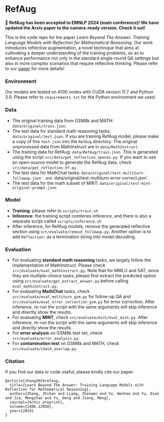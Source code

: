 # RefAug

:tada: **RefAug has been accepted to EMNLP 2024 (main conference)! We have updated the Arxiv paper to the camera-ready version. Check it out!**

This is the code repo for the paper *Learn Beyond The Answer: Training Language Models with Reflection for Mathematical Reasoning*. Our work introduces reflective augmentation, a novel technique that aims at cultivating a deeper understanding of the training problems, so as to enhance performance not only in the standard single-round QA settings but also in more complex scenarios that require reflective thinking. Please refer to our [paper](http://arxiv.org/abs/2406.12050) for more details!

### Environment

Our models are tested on A100 nodes with CUDA version 11.7 and Python 3.9. Please refer to `requirements.txt` for the Python environment we used.

### Data

- The original training data from GSM8k and MATH: `data/original/train.json`.
- The test data for standard math reasoning tasks: `data/original/test.json`. If you are training RefAug model, please make a copy of this `test.json` into the `RefAug` directory. The original unprocessed data from MathInstruct are in `data/MathInstruct`.
- The training data for RefAug: `data/RefAug/train.json`. This is generated using the script `src/data/get_reflection_openai.py`. If you want to use an open-source model to generate the RefAug data, check `src/data/get_reflection_hf.py`.
- The test data for MathChat tasks: `data/original/test-multiturn-followup.json' and `data/original/test-multiturn-error-correct.json`.
- The test data for the math subset of MINT: `data/original/test-mint-original-prompt.json`

### Model

- **Training**: please refer to `scripts/train.sh`
- **Inference**: the training script combines inference, and there is also a separate script called `scripts/inference.sh`
- After inference, for RefAug models, remove the generated reflective section using `src/evaluate/remove_followup.py`. Another option is to add `Reflection:` as a termination string into model decoding.

### Evaluation

- For evaluating **standard math reasoning** tasks, we largely follow the implementation of MathInstruct. Please check `src/evaluate/eval_mathinstruct.py`. Note that for MMLU and SAT, since they are multiple-choice tasks, please first extract the predicted option using `src/evaluate/gpt_extract_answer.py` before calling `eval_mathinstruct.py`.
- For evaluating **MathChat** tasks, check `src/evaluate/eval_multiturn_gsm.py` for follow-up QA and `src/evaluate/eval_error_correction_gsm.py` for error correction. After inference, re-run the script with the same arguments will skip inference and directly show the results.
- For evaluating **MINT**, check `src/evaluate/mint/eval_mint.py`. After inference, re-run the script with the same arguments will skip inference and directly show the results.
- For **error analysis** on GSM8k test set, check `src/evaluate/error_analysis.py`.
- For **contamination test** on GSM8k and MATH, check `src/evaluate/check_overlap.py`

### Citation

If you find our data or code useful, please kindly cite our paper:
```
@article{zhang2024refaug,
  title={Learn Beyond The Answer: Training Language Models with Reflection for Mathematical Reasoning},
  author={Zhang, Zhihan and Liang, Zhenwen and Yu, Wenhao and Yu, Dian and Jia, Mengzhao and Yu, Dong and Jiang, Meng},
  journal={ArXiv preprint},
  volume={2406.12050},
  year={2024}
}
```
